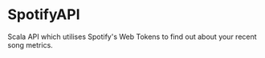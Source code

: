 # SpotifyAPI
Scala API which utilises Spotify's Web Tokens to find out about your recent song metrics.
